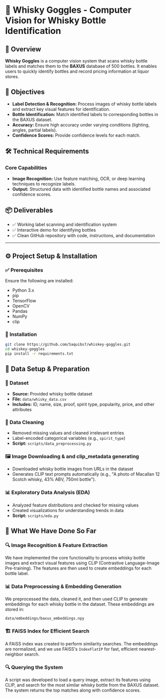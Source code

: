 # 🥃 Whisky Goggles - Computer Vision for Whisky Bottle Identification

## 📖 Overview
**Whisky Goggles** is a computer vision system that scans whisky bottle labels and matches them to the **BAXUS** database of 500 bottles. It enables users to quickly identify bottles and record pricing information at liquor stores.

## 🎯 Objectives
- **Label Detection & Recognition:** Process images of whisky bottle labels and extract key visual features for identification.
- **Bottle Identification:** Match identified labels to corresponding bottles in the BAXUS dataset.
- **Accuracy:** Ensure high accuracy under varying conditions (lighting, angles, partial labels).
- **Confidence Scores:** Provide confidence levels for each match.

## 🛠 Technical Requirements

### Core Capabilities
- **Image Recognition:** Use feature matching, OCR, or deep learning techniques to recognize labels.
- **Output:** Structured data with identified bottle names and associated confidence scores.

## 📦 Deliverables
- ✅ Working label scanning and identification system
- ✅ Interactive demo for identifying bottles
- ✅ Clean GitHub repository with code, instructions, and documentation

---

## ⚙️ Project Setup & Installation

### ✅ Prerequisites
Ensure the following are installed:
- Python 3.x
- pip
- TensorFlow
- OpenCV
- Pandas
- NumPy
- clip

### 🔧 Installation

```bash
git clone https://github.com/Saquibs7/whiskey-goggles.git
cd whiskey-goggles
pip install -r requirements.txt
```
## 📁 Data Setup & Preparation

### 📂 Dataset
- **Source:** Provided whisky bottle dataset  
- **File:** `data/whisky_data.csv`  
- **Includes:** ID, name, size, proof, spirit type, popularity, price, and other attributes

### 🧹 Data Cleaning
- Removed missing values and cleaned irrelevant entries  
- Label-encoded categorical variables (e.g., `spirit_type`)  
- **Script:** `scripts/data_preprocessing.py`

### 🖼 Image Downloading & and clip_metadata generating
- Downloaded whisky bottle images from URLs in the dataset  
- Generates CLIP text prompts automatically (e.g., "A photo of Macallan 12 Scotch whisky, 43% ABV, 750ml bottle").


### 📊 Exploratory Data Analysis (EDA)
- Analyzed feature distributions and checked for missing values  
- Created visualizations for understanding trends in data  
- **Script:** `scripts/eda.py`
## 🚀 What We Have Done So Far

### 🔍 Image Recognition & Feature Extraction
We have implemented the core functionality to process whisky bottle images and extract visual features using CLIP (Contrastive Language-Image Pre-training). The features are then used to create embeddings for each bottle label.

### 📊 Data Preprocessing & Embedding Generation
We preprocessed the data, cleaned it, and then used CLIP to generate embeddings for each whisky bottle in the dataset. These embeddings are stored in:

`data/embeddings/baxus_embeddings.npy`

### 🏗 FAISS Index for Efficient Search
A FAISS index was created to perform similarity searches. The embeddings are normalized, and we use FAISS's `IndexFlatIP` for fast, efficient nearest-neighbor search.

### 🔍 Querying the System
A script was developed to load a query image, extract its features using CLIP, and search for the most similar whisky bottle from the BAXUS dataset. The system returns the top matches along with confidence scores.


